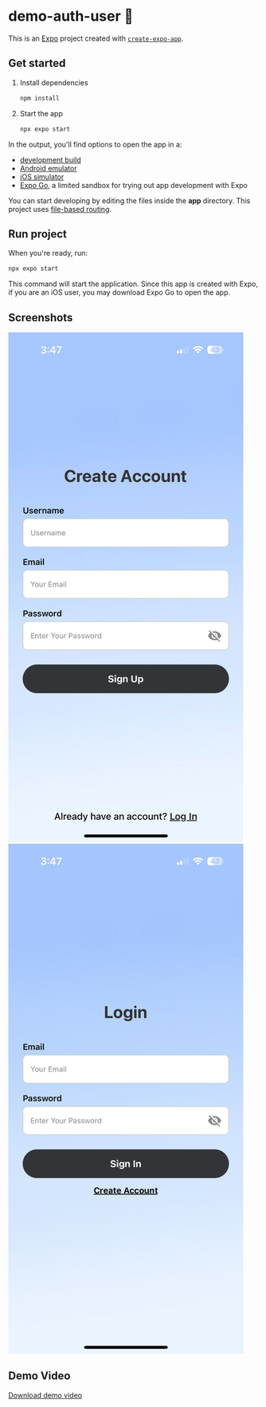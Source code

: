 # demo-auth-user 👋

This is an [Expo](https://expo.dev) project created with [`create-expo-app`](https://www.npmjs.com/package/create-expo-app).

## Get started

1. Install dependencies

   ```bash
   npm install
   ```

2. Start the app

   ```bash
   npx expo start
   ```

In the output, you'll find options to open the app in a:

- [development build](https://docs.expo.dev/develop/development-builds/introduction/)
- [Android emulator](https://docs.expo.dev/workflow/android-studio-emulator/)
- [iOS simulator](https://docs.expo.dev/workflow/ios-simulator/)
- [Expo Go](https://expo.dev/go), a limited sandbox for trying out app development with Expo

You can start developing by editing the files inside the **app** directory. This project uses [file-based routing](https://docs.expo.dev/router/introduction).

## Run project

When you're ready, run:

```bash
npx expo start
```

This command will start the application. Since this app is created with Expo, if you are an iOS user, you may download Expo Go to open the app.

## Screenshots

![App Screenshot](assets/screenshots/signup_page.png)
![App Screenshot](assets/screenshots/login_page.png)

## Demo Video

[Download demo video](assets/screenshots/demo.mp4)
